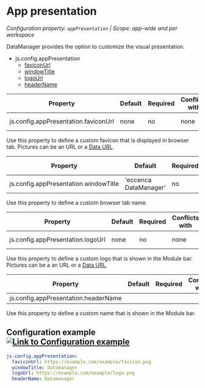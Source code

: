 # App presentation

*Configuration property: `appPresentation` | Scope: app-wide and per workspace*

DataManager provides the option to customize the visual presentation.

-   js.config.appPresentation
    -   [faviconUrl](https://documentation.eccenca.com/latest/deploy-and-configure/configuration/datamanager/app-presentation#id-.Apppresentationv20.10-js.config.appPresentation.faviconUrl)
    -   [windowTitle](https://documentation.eccenca.com/latest/deploy-and-configure/configuration/datamanager/app-presentation#id-.Apppresentationv20.10-js.config.appPresentation.windowTitle)
    -   [logoUrl](https://documentation.eccenca.com/latest/deploy-and-configure/configuration/datamanager/app-presentation#id-.Apppresentationv20.10-js.config.appPresentation.logoUrl)
    -   [headerName](https://documentation.eccenca.com/latest/deploy-and-configure/configuration/datamanager/app-presentation#id-.Apppresentationv20.10-js.config.appPresentation.headerName)

| Property | Default | Required | Conflicts with | Valid values |
| -------- | ------- | -------- | -------------- | ------------ |
| js.config.appPresentation.faviconUrl | none | no | none | string (URL) |

Use this property to define a custom favicon that is displayed in browser tab. Pictures can be an URL or a [Data URL](https://dopiaza.org/tools/datauri/index.php).

| Property | Default | Required | Conflicts with | Valid values |
| -------- | ------- | -------- | -------------- | ------------ |
| js.config.appPresentation.windowTitle | 'eccenca DataManager' | no | none | string |

Use this property to define a custom browser tab name.

| Property | Default | Required | Conflicts with | Valid values |
| -------- | ------- | -------- | -------------- | ------------ |
| js.config.appPresentation.logoUrl | none | no | none | string (URL) |

Use this property to define a custom logo that is shown in the Module bar. Pictures can be a an URL or a [Data URL](https://dopiaza.org/tools/datauri/index.php).

| Property | Default | Required | Conflicts with | Valid values |
| -------- | ------- | -------- | -------------- | ------------ |
| js.config.appPresentation.headerName |  |  |  |  |

Use this property to define a custom name that is shown in the Module bar.

Configuration example[![Link to Configuration example](https://documentation.eccenca.com/_/0A0A79030170B1271BEB591423192709/1599644127360/images/common/link-solid.svg)](https://documentation.eccenca.com/latest/deploy-and-configure/configuration/datamanager/app-presentation#id-.Apppresentationv20.10-Configurationexample)
---------------------------------------------------------------------------------------------------------------------------------------------------------------------------------------------------------------------------------------------------------------------------------------------------------------------------------

``` yaml
js.config.appPresentation:
  faviconUrl: https://example.com/example/favicon.png
  windowTitle: Datamanager
  logoUrl: https://example.com/example/logo.png
  headerName: Datamanager
```